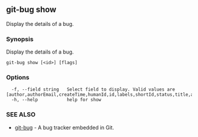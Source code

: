 ## git-bug show

Display the details of a bug.

### Synopsis

Display the details of a bug.

```
git-bug show [<id>] [flags]
```

### Options

```
  -f, --field string   Select field to display. Valid values are [author,authorEmail,createTime,humanId,id,labels,shortId,status,title,actors,participants]
  -h, --help           help for show
```

### SEE ALSO

* [git-bug](git-bug.md)	 - A bug tracker embedded in Git.

